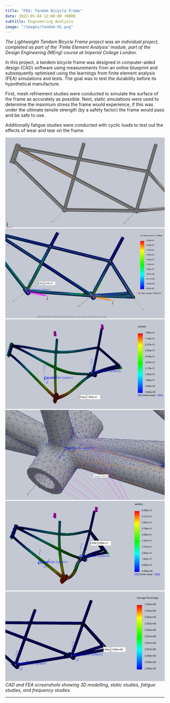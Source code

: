 ```yaml
---
title: "FEA: Tandem Bicycle Frame"
date: 2022-05-04 12:00:00 +0000
subtitle: Engineering Analysis
image: "/images/tandem-01.png"
---
```


<em>The Lightweight Tandem Bicycle Frame project was an individual project, completed as part of the 'Finite Element Analysis' module, part of the Design Engineering (MEng) course at Imperial College London.</em>

In this project, a tandem bicycle frame was designed in computer-aided design (CAD) software using measurements from an online blueprint and subsequently optimised using the learnings from finite element analysis (FEA) simulations and tests. The goal was to test the durability before its hypothetical manufacture.

First, mesh refinement studies were conducted to simulate the surface of the frame as accurately as possible. Next, static simulations were used to determine the maximum stress the frame would experience, if this was under the ultimate tensile strength (by a safety factor) the frame would pass and be safe to use.

Additionally fatigue studies were conducted with cyclic loads to test out the effects of wear and tear on the frame.

<div class="gallery-box">
  <div class="gallery gallery-columns-3">
    <img src="/images/tandem-02.png" loading="lazy" alt="Project">
    <img src="/images/tandem-03.png" loading="lazy" alt="Project">
    <img src="/images/tandem-04.png" loading="lazy" alt="Project">
    <img src="/images/tandem-05.png" loading="lazy" alt="Project">
    <img src="/images/tandem-06.png" loading="lazy" alt="Project">
    <img src="/images/tandem-07.png" loading="lazy" alt="Project">
  </div>
  <em>CAD and FEA screenshots showing 3D modelling, static studies, fatigue studies, and frequency studies.</em>
</div>

---